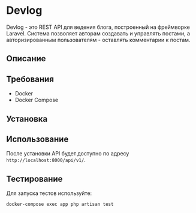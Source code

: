 # Devlog

Devlog - это REST API для ведения блога, построенный на фреймворке Laravel. Система позволяет авторам создавать и управлять постами, а авторизированным пользователям - оставлять комментарии к постам.


## Описание


## Требования

- Docker
- Docker Compose

## Установка

## Использование

После установки API будет доступно по адресу `http://localhost:8000/api/v1/`.

## Тестирование

Для запуска тестов используйте:
```bash
docker-compose exec app php artisan test
```

